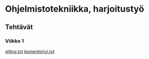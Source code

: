 # Ohjelmistotekniikka, harjoitustyö
## Tehtävät

### Viikko 1
[gitlog.txt](https://github.com/Capslock01/ot-harjoitustyo/blob/master/laskarit/viikko1/gitlog.txt)
[komentorivi.txt](https://github.com/Capslock01/ot-harjoitustyo/blob/master/laskarit/viikko1/komentorivi.txt)
